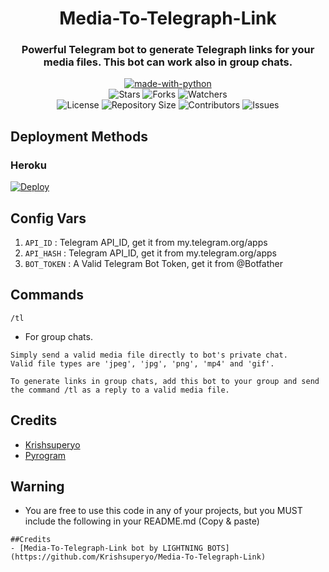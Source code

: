 <h1 align= center>Media-To-Telegraph-Link</h1>
<h3 align = center>Powerful Telegram bot to generate Telegraph links for your media files. This bot can work also in group chats.</h3>
<p align="center">
<a href="https://python.org"><img src="http://forthebadge.com/images/badges/made-with-python.svg" alt="made-with-python"></a>
<br>
    <img src="https://img.shields.io/github/stars/Krishsuperyo/Media-To-Telegraph-Link?style=for-the-badge&color=yellow" alt="Stars">
    <img src="https://img.shields.io/github/forks/Krishsuperyo/Media-To-Telegraph-Link?style=for-the-badge&color=green" alt="Forks">
    <img src="https://img.shields.io/github/watchers/Krishsuperyo/Media-To-Telegraph-Link?style=for-the-badge&color=yellow" alt="Watchers"> <br>
    <img src="https://img.shields.io/github/license/Krishsuperyo/Media-To-Telegraph-Link?style=for-the-badge&color=green" alt="License">
    <img src="https://img.shields.io/github/repo-size/Krishsuperyo/Media-To-Telegraph-Link?style=for-the-badge&color=yellow" alt="Repository Size">
    <img src="https://img.shields.io/github/contributors/Krishsuperyo/Media-To-Telegraph-Link?style=for-the-badge&color=green" alt="Contributors">
    <img src="https://img.shields.io/github/issues/Krishsuperyo/Media-To-Telegraph-Link?style=for-the-badge&color=yellow" alt="Issues">
</p>  

## Deployment Methods

### Heroku

[![Deploy](https://www.herokucdn.com/deploy/button.svg)](https://heroku.com/deploy?template=https://github.com/LIGHTNING-BOTS-INDUSTRIES/Media-To-Telegraph-Link)

## Config Vars
1. `API_ID` : Telegram API_ID, get it from my.telegram.org/apps
2. `API_HASH` : Telegram API_ID, get it from my.telegram.org/apps
3. `BOT_TOKEN` : A Valid Telegram Bot Token, get it from @Botfather

## Commands

  `/tl`

- For group chats.
```
Simply send a valid media file directly to bot's private chat.
Valid file types are 'jpeg', 'jpg', 'png', 'mp4' and 'gif'.

To generate links in group chats, add this bot to your group and send the command /tl as a reply to a valid media file.
```
## Credits
- [Krishsuperyo](https://github.com/Krishsuperyo)
- [Pyrogram](https://github.com/pyrogram/pyrogram)

## Warning

- You are free to use this code in any of your projects, but you MUST include the following in your README.md (Copy & paste)
```
##Credits
- [Media-To-Telegraph-Link bot by LIGHTNING BOTS] (https://github.com/Krishsuperyo/Media-To-Telegraph-Link)
```
